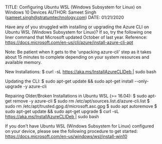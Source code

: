 TITLE: Configuring Ubuntu WSL (Windows Subsystem for Linux) on Windows 10 Devices
AUTHOR: Sameet Singh (sameet.singh@stratumtechnology.com)
DATE: 01/21/2020

Have any of you struggled with installing or upgrading the Azure CLI on Ubuntu WSL (Windows Subsystem for Linux)? If so, try the following one liner command that Microsoft updated October of last year. Reference: https://docs.microsoft.com/en-us/cli/azure/install-azure-cli-apt

Note: Be patient when it gets to the 'unpacking azure-cli' step as it takes about 15 minutes to complete depending on your system resources and available memory.

New Installations:
$ curl -sL https://aka.ms/InstallAzureCLIDeb | sudo bash

Updating the CLI:
$ sudo apt-get update && sudo apt-get install --only-upgrade -y azure-cli

Repairing Older/Broken Installations in Ubuntu WSL (>= 16.04):
$ sudo apt-get remove -y azure-cli
$ sudo rm /etc/apt/sources.list.d/azure-cli.list
$ sudo rm /etc/apt/trusted.gpg.d/microsoft.asc.gpg
$ sudo apt autoremove
$ sudo apt-get update && sudo apt-get upgrade
$ curl -sL https://aka.ms/InstallAzureCLIDeb | sudo bash

If you don't have Ubuntu WSL (Windows Subsystem for Linux) configured on your device, please see the following procedure to get started:
https://docs.microsoft.com/en-us/windows/wsl/install-win10
